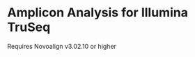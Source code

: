Amplicon Analysis for Illumina TruSeq
=======================================



Requires Novoalign v3.02.10 or higher 

